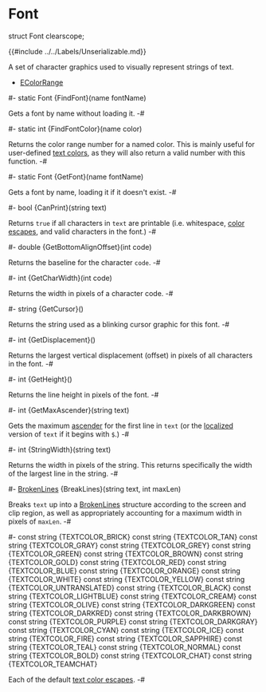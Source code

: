 # Font

[ascender]: https://en.wikipedia.org/wiki/Ascender_(typography)
[localized]: ../Base/StringTable.md
[text colors]: ../../Concepts/TextColors.md

[BrokenLines]: BrokenLines.md
[EColorRange]: Font/EColorRange.md

<!-- api-declaration -->
struct Font clearscope;

<!-- api-definition -->
{{#include ../../Labels/Unserializable.md}}

A set of character graphics used to visually represent strings of
text.

<!-- api-sub-types -->
* [EColorRange]

<!-- api-class-methods -->
#-
static Font {FindFont}(name fontName)

Gets a font by name without loading it.
-#

#-
static int {FindFontColor}(name color)

Returns the color range number for a named color. This is mainly
useful for user-defined [text colors], as they will also return a valid
number with this function.
-#

#-
static Font {GetFont}(name fontName)

Gets a font by name, loading it if it doesn't exist.
-#

<!-- api-instance-methods -->
#-
bool {CanPrint}(string text)

Returns `true` if all characters in `text` are printable (i.e.
whitespace, [color escapes][text colors], and valid characters in the
font.)
-#

#-
double {GetBottomAlignOffset}(int code)

Returns the baseline for the character `code`.
-#

#-
int {GetCharWidth}(int code)

Returns the width in pixels of a character code.
-#

#-
string {GetCursor}()

Returns the string used as a blinking cursor graphic for this font.
-#

#-
int {GetDisplacement}()

Returns the largest vertical displacement (offset) in pixels of all
characters in the font.
-#

#-
int {GetHeight}()

Returns the line height in pixels of the font.
-#

#-
int {GetMaxAscender}(string text)

Gets the maximum [ascender] for the first line in `text` (or the
[localized] version of `text` if it begins with `$`.)
-#

#-
int {StringWidth}(string text)

Returns the width in pixels of the string. This returns specifically
the width of the largest line in the string.
-#

#-
[BrokenLines] {BreakLines}(string text, int maxLen)

Breaks `text` up into a [BrokenLines] structure according to the
screen and clip region, as well as appropriately accounting for a
maximum width in pixels of `maxLen`.
-#

<!-- api-constants -->
#-
const string {TEXTCOLOR_BRICK}
const string {TEXTCOLOR_TAN}
const string {TEXTCOLOR_GRAY}
const string {TEXTCOLOR_GREY}
const string {TEXTCOLOR_GREEN}
const string {TEXTCOLOR_BROWN}
const string {TEXTCOLOR_GOLD}
const string {TEXTCOLOR_RED}
const string {TEXTCOLOR_BLUE}
const string {TEXTCOLOR_ORANGE}
const string {TEXTCOLOR_WHITE}
const string {TEXTCOLOR_YELLOW}
const string {TEXTCOLOR_UNTRANSLATED}
const string {TEXTCOLOR_BLACK}
const string {TEXTCOLOR_LIGHTBLUE}
const string {TEXTCOLOR_CREAM}
const string {TEXTCOLOR_OLIVE}
const string {TEXTCOLOR_DARKGREEN}
const string {TEXTCOLOR_DARKRED}
const string {TEXTCOLOR_DARKBROWN}
const string {TEXTCOLOR_PURPLE}
const string {TEXTCOLOR_DARKGRAY}
const string {TEXTCOLOR_CYAN}
const string {TEXTCOLOR_ICE}
const string {TEXTCOLOR_FIRE}
const string {TEXTCOLOR_SAPPHIRE}
const string {TEXTCOLOR_TEAL}
const string {TEXTCOLOR_NORMAL}
const string {TEXTCOLOR_BOLD}
const string {TEXTCOLOR_CHAT}
const string {TEXTCOLOR_TEAMCHAT}

Each of the default [text color escapes][text colors].
-#
